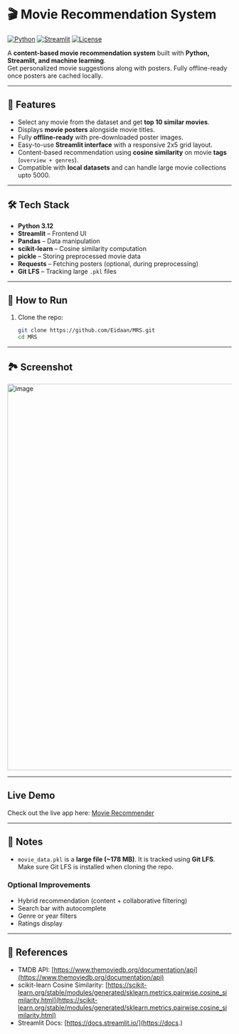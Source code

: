 # 🎬 Movie Recommendation System

[![Python](https://img.shields.io/badge/Python-3.12-blue)](https://www.python.org/)
[![Streamlit](https://img.shields.io/badge/Streamlit-1.30-orange)](https://streamlit.io/)
[![License](https://img.shields.io/badge/License-MIT-green)](LICENSE)

A **content-based movie recommendation system** built with **Python, Streamlit, and machine learning**.  
Get personalized movie suggestions along with posters. Fully offline-ready once posters are cached locally.

---

## 📌 Features

- Select any movie from the dataset and get **top 10 similar movies**.
- Displays **movie posters** alongside movie titles.
- Fully **offline-ready** with pre-downloaded poster images.
- Easy-to-use **Streamlit interface** with a responsive 2x5 grid layout.
- Content-based recommendation using **cosine similarity** on movie **tags** (`overview + genres`).
- Compatible with **local datasets** and can handle large movie collections upto 5000.

---

## 🛠 Tech Stack

- **Python 3.12**
- **Streamlit** – Frontend UI
- **Pandas** – Data manipulation
- **scikit-learn** – Cosine similarity computation
- **pickle** – Storing preprocessed movie data
- **Requests** – Fetching posters (optional, during preprocessing)
- **Git LFS** – Tracking large `.pkl` files

---

## 🚀 How to Run
1. Clone the repo:
   ```bash
   git clone https://github.com/Eidaan/MRS.git
   cd MRS

---

## 🏞 Screenshot

<img width="1912" height="867" alt="image" src="https://github.com/user-attachments/assets/c827bc7a-8c67-4e82-8d21-6ca56b96413e" />

---

## Live Demo
Check out the live app here: [Movie Recommender](https://movie-recommender-e.streamlit.app/)

---

## 📁 Notes

- `movie_data.pkl` is a **large file (~178 MB)**. It is tracked using **Git LFS**. Make sure Git LFS is installed when cloning the repo.

### Optional Improvements

- Hybrid recommendation (content + collaborative filtering)
- Search bar with autocomplete
- Genre or year filters
- Ratings display

---

## 📜 References

- TMDB API: [https://www.themoviedb.org/documentation/api](https://www.themoviedb.org/documentation/api)
- scikit-learn Cosine Similarity: [https://scikit-learn.org/stable/modules/generated/sklearn.metrics.pairwise.cosine_similarity.html](https://scikit-learn.org/stable/modules/generated/sklearn.metrics.pairwise.cosine_similarity.html)
- Streamlit Docs: [https://docs.streamlit.io/](https://docs.)
